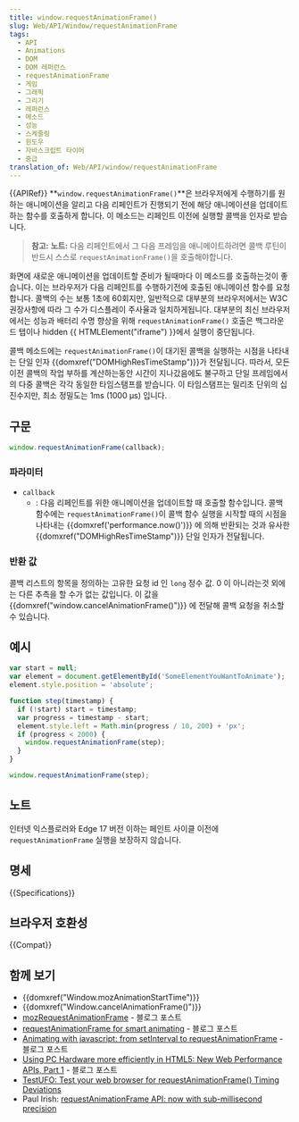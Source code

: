 ```yaml
---
title: window.requestAnimationFrame()
slug: Web/API/Window/requestAnimationFrame
tags:
  - API
  - Animations
  - DOM
  - DOM 레퍼런스
  - requestAnimationFrame
  - 게임
  - 그래픽
  - 그리기
  - 레퍼런스
  - 메소드
  - 성능
  - 스케줄링
  - 윈도우
  - 자바스크립트 타이머
  - 중급
translation_of: Web/API/window/requestAnimationFrame
---
```

{{APIRef}}
**`window.requestAnimationFrame()`**은 브라우저에게 수행하기를 원하는 애니메이션을 알리고 다음 리페인트가 진행되기 전에 해당 애니메이션을 업데이트하는 함수를 호출하게 합니다. 이 메소드는 리페인트 이전에 실행할 콜백을 인자로 받습니다.

> **참고:** **노트:** 다음 리페인트에서 그 다음 프레임을 애니메이트하려면 콜백 루틴이 반드시 스스로 `requestAnimationFrame()`을 호출해야합니다.

화면에 새로운 애니메이션을 업데이트할 준비가 될때마다 이 메소드를 호출하는것이 좋습니다. 이는 브라우저가 다음 리페인트를 수행하기전에 호출된 애니메이션 함수를 요청합니다. 콜백의 수는 보통 1초에 60회지만, 일반적으로 대부분의 브라우저에서는 W3C 권장사항에 따라 그 수가 디스플레이 주사율과 일치하게됩니다. 대부분의 최신 브라우저에서는 성능과 배터리 수명 향상을 위해 `requestAnimationFrame()` 호출은 백그라운드 탭이나 hidden {{ HTMLElement("iframe") }}에서 실행이 중단됩니다.

콜백 메소드에는 `requestAnimationFrame()`이 대기된 콜백을 실행하는 시점을 나타내는 단일 인자 {{domxref("DOMHighResTimeStamp")}}가 전달됩니다. 따라서, 모든 이전 콜백의 작업 부하를 계산하는동안 시간이 지나갔음에도 불구하고 단일 프레임에서의 다중 콜백은 각각 동일한 타임스탬프를 받습니다. 이 타임스탬프는 밀리초 단위의 십진수지만, 최소 정밀도는 1ms (1000 µs) 입니다.

## 구문

```js
window.requestAnimationFrame(callback);
```

### 파라미터

- `callback`
  - : 다음 리페인트를 위한 애니메이션을 업데이트할 때 호출할 함수입니다. 콜백 함수에는 `requestAnimationFrame()`이 콜백 함수 실행을 시작할 때의 시점을 나타내는 {{domxref('performance.now()')}} 에 의해 반환되는 것과 유사한 {{domxref("DOMHighResTimeStamp")}} 단일 인자가 전달됩니다.

### 반환 값

콜백 리스트의 항목을 정의하는 고유한 요청 id 인 `long` 정수 값. 0 이 아니라는것 외에는 다른 추측을 할 수가 없는 값입니다. 이 값을 {{domxref("window.cancelAnimationFrame()")}} 에 전달해 콜백 요청을 취소할 수 있습니다.

## 예시

```js
var start = null;
var element = document.getElementById('SomeElementYouWantToAnimate');
element.style.position = 'absolute';

function step(timestamp) {
  if (!start) start = timestamp;
  var progress = timestamp - start;
  element.style.left = Math.min(progress / 10, 200) + 'px';
  if (progress < 2000) {
    window.requestAnimationFrame(step);
  }
}

window.requestAnimationFrame(step);
```

## 노트

인터넷 익스플로러와 Edge 17 버전 이하는 페인트 사이클 이전에 `requestAnimationFrame` 실행을 보장하지 않습니다.

## 명세

{{Specifications}}

## 브라우저 호환성

{{Compat}}

## 함께 보기

- {{domxref("Window.mozAnimationStartTime")}}
- {{domxref("Window.cancelAnimationFrame()")}}
- [mozRequestAnimationFrame](http://weblogs.mozillazine.org/roc/archives/2010/08/mozrequestanima.html) - 블로그 포스트
- [requestAnimationFrame for smart animating](http://paulirish.com/2011/requestanimationframe-for-smart-animating/) - 블로그 포스트
- [Animating with javascript: from setInterval to requestAnimationFrame](http://hacks.mozilla.org/2011/08/animating-with-javascript-from-setinterval-to-requestanimationframe/) - 블로그 포스트
- [Using PC Hardware more efficiently in HTML5: New Web Performance APIs, Part 1](http://blogs.msdn.com/b/ie/archive/2011/07/05/using-pc-hardware-more-efficiently-in-html5-new-web-performance-apis-part-1.aspx) - 블로그 포스트
- [TestUFO: Test your web browser for requestAnimationFrame() Timing Deviations](http://www.testufo.com/#test=animation-time-graph)
- Paul Irish: [requestAnimationFrame API: now with sub-millisecond precision](http://updates.html5rocks.com/2012/05/requestAnimationFrame-API-now-with-sub-millisecond-precision)
